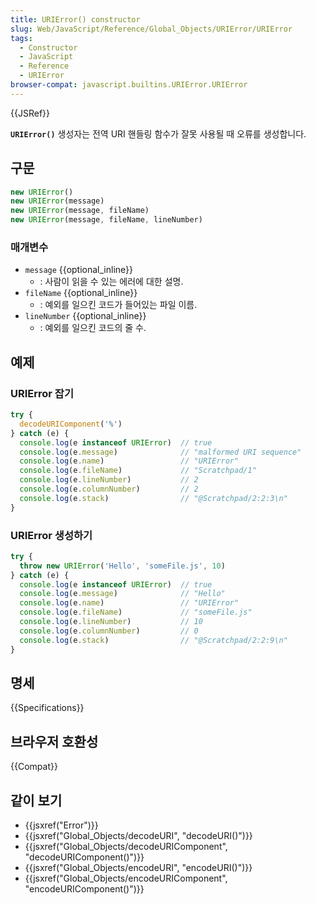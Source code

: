 ```yaml
---
title: URIError() constructor
slug: Web/JavaScript/Reference/Global_Objects/URIError/URIError
tags:
  - Constructor
  - JavaScript
  - Reference
  - URIError
browser-compat: javascript.builtins.URIError.URIError
---
```

{{JSRef}}

**`URIError()`** 생성자는 전역 URI 핸들링 함수가 잘못 사용될 때 오류를 생성합니다.

## 구문

```js
new URIError()
new URIError(message)
new URIError(message, fileName)
new URIError(message, fileName, lineNumber)
```

### 매개변수

- `message` {{optional_inline}}
  - : 사람이 읽을 수 있는 에러에 대한 설명.
- `fileName` {{optional_inline}}
  - : 예외를 일으킨 코드가 들어있는 파일 이름.
- `lineNumber` {{optional_inline}}
  - : 예외를 일으킨 코드의 줄 수.

## 예제

### URIError 잡기

```js
try {
  decodeURIComponent('%')
} catch (e) {
  console.log(e instanceof URIError)  // true
  console.log(e.message)              // "malformed URI sequence"
  console.log(e.name)                 // "URIError"
  console.log(e.fileName)             // "Scratchpad/1"
  console.log(e.lineNumber)           // 2
  console.log(e.columnNumber)         // 2
  console.log(e.stack)                // "@Scratchpad/2:2:3\n"
}
```

### URIError 생성하기

```js
try {
  throw new URIError('Hello', 'someFile.js', 10)
} catch (e) {
  console.log(e instanceof URIError)  // true
  console.log(e.message)              // "Hello"
  console.log(e.name)                 // "URIError"
  console.log(e.fileName)             // "someFile.js"
  console.log(e.lineNumber)           // 10
  console.log(e.columnNumber)         // 0
  console.log(e.stack)                // "@Scratchpad/2:2:9\n"
}
```

## 명세

{{Specifications}}

## 브라우저 호환성

{{Compat}}

## 같이 보기

- {{jsxref("Error")}}
- {{jsxref("Global_Objects/decodeURI", "decodeURI()")}}
- {{jsxref("Global_Objects/decodeURIComponent", "decodeURIComponent()")}}
- {{jsxref("Global_Objects/encodeURI", "encodeURI()")}}
- {{jsxref("Global_Objects/encodeURIComponent", "encodeURIComponent()")}}
